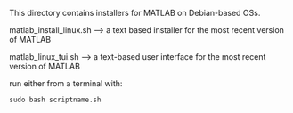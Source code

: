 This directory contains installers for MATLAB on Debian-based OSs. 

matlab_install_linux.sh --> a text based installer for the most recent version of MATLAB

matlab_linux_tui.sh --> a text-based user interface for the most recent version of MATLAB

run either from a terminal with: 

`sudo bash scriptname.sh`  
